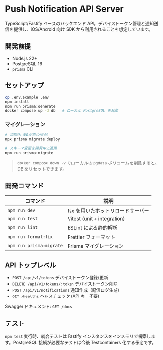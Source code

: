 # Push Notification API Server

TypeScript/Fastify ベースのバックエンド API。デバイストークン管理と通知送信を提供し、iOS/Android 向け SDK から利用されることを想定しています。

## 開発前提

- Node.js 22+
- PostgreSQL 16
- `prisma` CLI

## セットアップ

```bash
cp .env.example .env
npm install
npm run prisma:generate
docker compose up -d db   # ローカル PostgreSQL を起動
```

### マイグレーション

```bash
# 初期化（DBが空の場合）
npx prisma migrate deploy

# スキーマ変更を開発中に適用
npm run prisma:migrate
```

> `docker compose down -v` でローカルの `pgdata` ボリュームを削除すると、DB をリセットできます。

## 開発コマンド

| コマンド | 説明 |
| --- | --- |
| `npm run dev` | tsx を用いたホットリロードサーバー |
| `npm run test` | Vitest (unit + integration) |
| `npm run lint` | ESLint による静的解析 |
| `npm run format:fix` | Prettier フォーマット |
| `npm run prisma:migrate` | Prisma マイグレーション |

## API トップレベル

- `POST /api/v1/tokens` デバイストークン登録/更新
- `DELETE /api/v1/tokens/:token` デバイストークン削除
- `POST /api/v1/notifications` 通知作成（配信ログ生成）
- `GET /healthz` ヘルスチェック (API キー不要)

Swagger ドキュメント: `GET /docs`

## テスト

`npm test` 実行時、統合テストは Fastify インスタンスをインメモリで構築します。PostgreSQL 接続が必要なテストは今後 Testcontainers 化する予定です。

